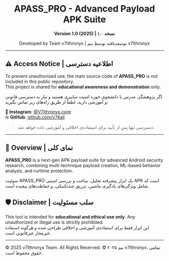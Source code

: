 
<h1 align="center">APASS_PRO - Advanced Payload APK Suite</h1>
<p align="center"><b>Version 1.0 (2025) | نسخه ۱.۰</b></p>
<p align="center">Developed by Team v7lthronyx | توسعه‌یافته توسط تیم v7lthronyx</p>

---

## ⚠️ Access Notice | اطلاعیه دسترسی

To prevent unauthorized use, the main source code of **APASS_PRO** is not included in this public repository.  
This project is shared for **educational awareness and demonstration** only.

اگر پژوهشگر، مدرس یا دانشجوی حوزه امنیت سایبری هستید و نیاز به دسترسی قانونی و آموزشی دارید، لطفاً از طریق راه‌های زیر تماس بگیرید:

📩 **Instagram**: [@V7lthronyx.core](https://instagram.com/v7lthronyx.core)  
🌐 **GitHub**: [github.com/v74all](https://github.com/v74all)

> دسترسی تنها پس از تأیید برای استفاده‌ی اخلاقی و آموزشی داده خواهد شد.

---

## 🌟 Overview | نمای کلی

**APASS_PRO** is a next-gen APK payload suite for advanced Android security research, combining multi-technique payload creation, ML-based behavior analysis, and runtime protection.

سوئیت APASS_PRO یک ابزار پیشرفته تحلیل، ساخت و بررسی امنیتی APK است که شامل ویژگی‌های یادگیری ماشین، تزریق چندتکنیکی، و حفاظت‌های پیچیده است.

## 🛡 Disclaimer | سلب مسئولیت

This tool is intended for **educational and ethical use only**. Any unauthorized or illegal use is strictly prohibited.  
این ابزار فقط برای استفاده‌ی آموزشی و اخلاقی طراحی شده و هرگونه استفاده غیرمجاز غیرقانونی است.

---

© 2025 v7lthronyx Team. All Rights Reserved.
© ۲۰۲۵ تیم v7lthronyx. تمامی حقوق محفوظ است.
